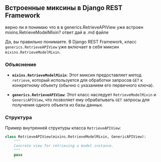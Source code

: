 ## Встроенные миксины в Django REST Framework

верно ли я понимаю что в в generics.RetrieveAPIView уже встроен mixins.RetrieveModelMixin? ответ дай в .md файле

Да, вы правильно понимаете. В Django REST Framework, класс `generics.RetrieveAPIView` уже включает в себя миксин `mixins.RetrieveModelMixin`.

### Объяснение

- **`mixins.RetrieveModelMixin`**: Этот миксин предоставляет метод `retrieve`, который используется для обработки запросов `GET` к конкретному объекту (обычно с указанием его первичного ключа).

- **`generics.RetrieveAPIView`**: Этот класс наследует `RetrieveModelMixin` и `GenericAPIView`, что позволяет ему обрабатывать `GET` запросы для получения одного объекта из базы данных.

### Структура

Пример внутренней структуры класса `RetrieveAPIView`:

```python
class RetrieveAPIView(mixins.RetrieveModelMixin, GenericAPIView):
    """
    Concrete view for retrieving a model instance.
    """
    pass
